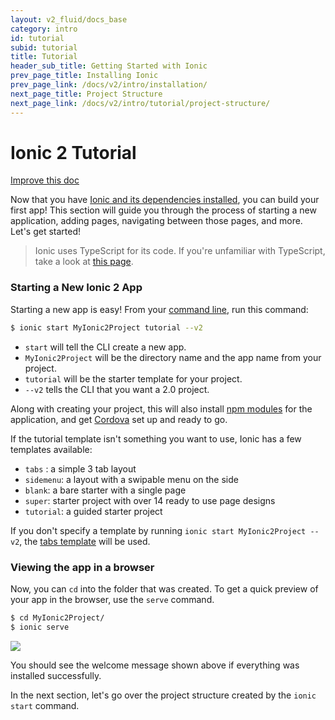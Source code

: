 ```yaml
---
layout: v2_fluid/docs_base
category: intro
id: tutorial
subid: tutorial
title: Tutorial
header_sub_title: Getting Started with Ionic
prev_page_title: Installing Ionic
prev_page_link: /docs/v2/intro/installation/
next_page_title: Project Structure
next_page_link: /docs/v2/intro/tutorial/project-structure/
---
```


# Ionic 2 Tutorial

<a class="improve-v2-docs" href='https://github.com/driftyco/ionic-site/edit/master/content/docs/v2/setup/tutorial/index.md'>
  Improve this doc
</a>

Now that you have [Ionic and its dependencies installed](../installation), you can build your first app! This section will guide you through the process of starting a new application, adding pages, navigating between those pages, and more. Let's get started!

>Ionic uses TypeScript for its code. If you're unfamiliar with TypeScript, take a look at [this page](http://ionicframework.com/docs/v2/resources/what-is/#typescript).

### Starting a New Ionic 2 App

Starting a new app is easy! From your [command line](/docs/v2/resources/what-is/#cli), run this command:

```bash
$ ionic start MyIonic2Project tutorial --v2
```

- `start` will tell the CLI create a new app.
- `MyIonic2Project` will be the directory name and the app name from your project.
- `tutorial` will be the starter template for your project.
- `--v2` tells the CLI that you want a 2.0 project.

Along with creating your project, this will also install [npm modules](../../resources/what-is/#npm) for the application, and get [Cordova](../../resources/what-is/#cordova) set up and ready to go.

If the tutorial template isn't something you want to use, Ionic has a few templates available:

- `tabs` : a simple 3 tab layout
- `sidemenu`: a layout with a swipable menu on the side
- `blank`: a bare starter with a single page
- `super`: starter project with over 14 ready to use page designs
- `tutorial`: a guided starter project

If you don't specify a template by running `ionic start MyIonic2Project --v2`, the [tabs template](https://github.com/driftyco/ionic2-starter-tabs) will be used.



### Viewing the app in a browser
Now, you can `cd` into the folder that was created. To get a quick preview of your app in the browser, use the `serve` command.

```bash
$ cd MyIonic2Project/
$ ionic serve
```

<img src="/img/docs/tutorial-screen.png" style="max-width: 320px">

You should see the welcome message shown above if everything was installed successfully.

In the next section, let's go over the project structure created by the `ionic start` command.
